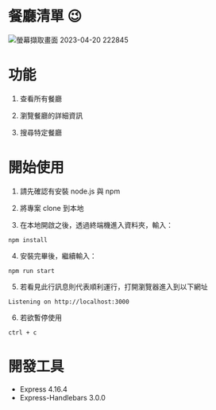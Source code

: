 # 餐廳清單 :wink:

![螢幕擷取畫面 2023-04-20 222845](https://user-images.githubusercontent.com/115865251/233402940-6253e717-9ccd-4d0e-b960-0a5dd584a757.jpg)

<h1> 功能 </h1>

1. 查看所有餐廳

2. 瀏覽餐廳的詳細資訊

3. 搜尋特定餐廳

# 開始使用 

1. 請先確認有安裝 node.js 與 npm

2. 將專案 clone 到本地

3. 在本地開啟之後，透過終端機進入資料夾，輸入：
```
npm install
```

4. 安裝完畢後，繼續輸入：
```
npm run start
```
5. 若看見此行訊息則代表順利運行，打開瀏覽器進入到以下網址
```
Listening on http://localhost:3000
```
6. 若欲暫停使用
```
ctrl + c
```

# 開發工具


- Express 4.16.4
- Express-Handlebars 3.0.0


